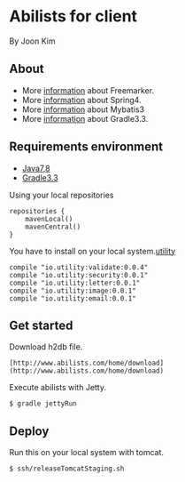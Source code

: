 # Abilists for client

By Joon Kim

## About
* More [information](http://freemarker.org) about Freemarker.
* More [information](http://projects.spring.io/spring-framework) about Spring4.
* More [information](http://blog.mybatis.org) about Mybatis3
* More [information](https://www.gradle.org) about Gradle3.3.

## Requirements environment 

* [Java7,8](http://www.oracle.com/technetwork/java/javase/downloads/index.html)
* [Gradle3.3](https://services.gradle.org/distributions/gradle-3.3-all.zip)

Using your local repositories
```
repositories {
    mavenLocal()
    mavenCentral()
}
```

You have to install on your local system.[utility](https://github.com/minziappa/utility)
```
compile "io.utility:validate:0.0.4"
compile "io.utility:security:0.0.1"
compile "io.utility:letter:0.0.1"
compile "io.utility:image:0.0.1"
compile "io.utility:email:0.0.1"
```

## Get started

Download h2db file.
```
[http://www.abilists.com/home/download](http://www.abilists.com/home/download)
```

Execute abilists with Jetty.
```
$ gradle jettyRun
```


## Deploy
Run this on your local system with tomcat.
```
$ ssh/releaseTomcatStaging.sh
```
